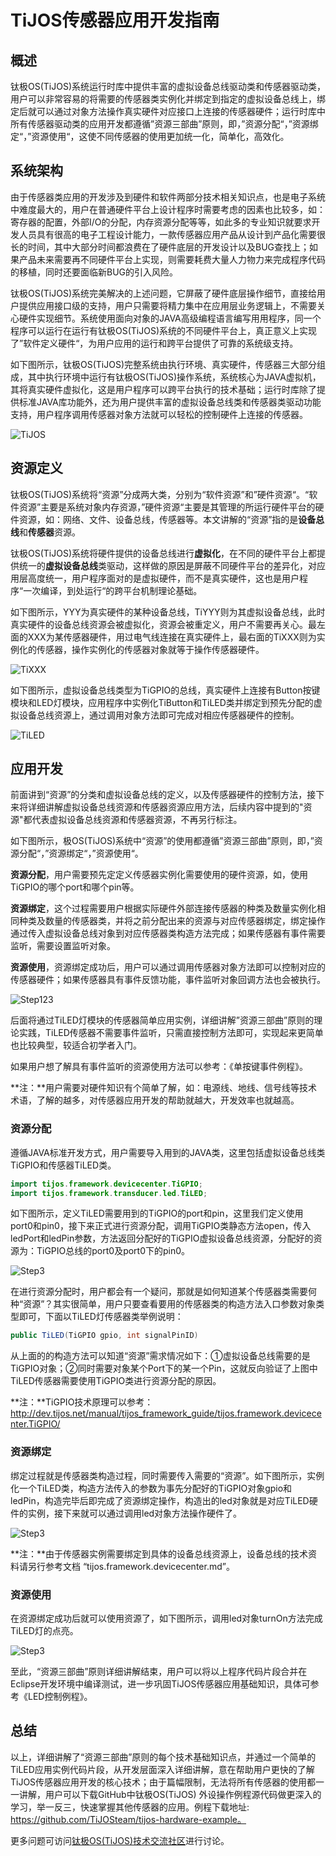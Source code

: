 # TiJOS传感器应用开发指南

## 概述

钛极OS(TiJOS)系统运行时库中提供丰富的虚拟设备总线驱动类和传感器驱动类，用户可以非常容易的将需要的传感器类实例化并绑定到指定的虚拟设备总线上，绑定后就可以通过对象方法操作真实硬件对应接口上连接的传感器硬件；运行时库中所有传感器驱动类的应用开发都遵循”资源三部曲”原则，即，”资源分配“，”资源绑定“，”资源使用“，这使不同传感器的使用更加统一化，简单化，高效化。



## 系统架构

由于传感器类应用的开发涉及到硬件和软件两部分技术相关知识点，也是电子系统中难度最大的，用户在普通硬件平台上设计程序时需要考虑的因素也比较多，如：寄存器的配置，外部I/O的分配，内存资源分配等等，如此多的专业知识就要求开发人员具有很高的电子工程设计能力，一款传感器应用产品从设计到产品化需要很长的时间，其中大部分时间都浪费在了硬件底层的开发设计以及BUG查找上；如果产品未来需要再不同硬件平台上实现，则需要耗费大量人力物力来完成程序代码的移植，同时还要面临新BUG的引入风险。

钛极OS(TiJOS)系统完美解决的上述问题，它屏蔽了硬件底层操作细节，直接给用户提供应用接口级的支持，用户只需要将精力集中在应用层业务逻辑上，不需要关心硬件实现细节。系统使用面向对象的JAVA高级编程语言编写用用程序，同一个程序可以运行在运行有钛极OS(TiJOS)系统的不同硬件平台上，真正意义上实现了”软件定义硬件“，为用户应用的运行和跨平台提供了可靠的系统级支持。

如下图所示，钛极OS(TiJOS)完整系统由执行环境、真实硬件，传感器三大部分组成，其中执行环境中运行有钛极OS(TiJOS)操作系统，系统核心为JAVA虚拟机，其将真实硬件虚拟化，这是用户程序可以跨平台执行的技术基础；运行时库除了提供标准JAVA库功能外，还为用户提供丰富的虚拟设备总线类和传感器类驱动功能支持，用户程序调用传感器对象方法就可以轻松的控制硬件上连接的传感器。

![TiJOS](.\img\TiJOS.png)



## 资源定义

钛极OS(TiJOS)系统将“资源”分成两大类，分别为“软件资源”和”硬件资源“。“软件资源”主要是系统对象内存资源，”硬件资源“主要是其管理的所运行硬件平台的硬件资源，如：网络、文件、设备总线，传感器等。本文讲解的“资源”指的是**设备总线**和**传感器**资源。

钛极OS(TiJOS)系统将硬件提供的设备总线进行**虚拟化**，在不同的硬件平台上都提供统一的**虚拟设备总线**类驱动，这样做的原因是屏蔽不同硬件平台的差异化，对应用层高度统一，用户程序面对的是虚拟硬件，而不是真实硬件，这也是用户程序“一次编译，到处运行“的跨平台机制理论基础。

如下图所示，YYY为真实硬件的某种设备总线，TiYYY则为其虚拟设备总线，此时真实硬件的设备总线资源会被虚拟化，资源会被重定义，用户不需要再关心。最左面的XXX为某传感器硬件，用过电气线连接在真实硬件上，最右面的TiXXX则为实例化的传感器，操作实例化的传感器对象就等于操作传感器硬件。



![TiXXX](.\img\TiXXX.png)

如下图所示，虚拟设备总线类型为TiGPIO的总线，真实硬件上连接有Button按键模块和LED灯模块，应用程序中实例化TiButton和TiLED类并绑定到预先分配的虚拟设备总线资源上，通过调用对象方法即可完成对相应传感器硬件的控制。



![TiLED](.\img\TiBL.png)



## 应用开发

前面讲到“资源”的分类和虚拟设备总线的定义，以及传感器硬件的控制方法，接下来将详细讲解虚拟设备总线资源和传感器资源应用方法，后续内容中提到的"资源"都代表虚拟设备总线资源和传感器资源，不再另行标注。

如下图所示，极OS(TiJOS)系统中“资源”的使用都遵循”资源三部曲”原则，即，”资源分配“，”资源绑定“，”资源使用“。

**资源分配**，用户需要预先定定义传感器实例化需要使用的硬件资源，如，使用TiGPIO的哪个port和哪个pin等。

**资源绑定**，这个过程需要用户根据实际硬件外部连接传感器的种类及数量实例化相同种类及数量的传感器类，并将之前分配出来的资源与对应传感器绑定，绑定操作通过传入虚拟设备总线对象到对应传感器类构造方法完成；如果传感器有事件需要监听，需要设置监听对象。

**资源使用**，资源绑定成功后，用户可以通过调用传感器对象方法即可以控制对应的传感器硬件；如果传感器具有事件反馈功能，事件监听对象回调方法也会被执行。

![Step123](.\img\Step123.png)

后面将通过TiLED灯模块的传感器简单应用实例，详细讲解”资源三部曲”原则的理论实践，TiLED传感器不需要事件监听，只需直接控制方法即可，实现起来更简单也比较典型，较适合初学者入门。

如果用户想了解具有事件监听的资源使用方法可以参考：《单按键事件例程》。



**注：**用户需要对硬件知识有个简单了解，如：电源线、地线、信号线等技术术语，了解的越多，对传感器应用开发的帮助就越大，开发效率也就越高。



### 资源分配

遵循JAVA标准开发方式，用户需要导入用到的JAVA类，这里包括虚拟设备总线类TiGPIO和传感器TiLED类。

```java
import tijos.framework.devicecenter.TiGPIO; 
import tijos.framework.transducer.led.TiLED; 
```

如下图所示，定义TiLED需要用到的TiGPIO的port和pin，这里我们定义使用port0和pin0，接下来正式进行资源分配，调用TiGPIO类静态方法open，传入ledPort和ledPin参数，方法返回分配好的TiGPIO虚拟设备总线资源，分配好的资源为：TiGPIO总线的port0及port0下的pin0。

![Step3](.\img\Step1.png)

在进行资源分配时，用户都会有一个疑问，那就是如何知道某个传感器类需要何种“资源”？其实很简单，用户只要查看要用的传感器类的构造方法入口参数对象类型即可，下面以TiLED灯传感器类举例说明：

```java
public TiLED(TiGPIO gpio, int signalPinID)
```

从上面的的构造方法可以知道“资源”需求情况如下：①虚拟设备总线需要的是TiGPIO对象；②同时需要对象某个Port下的某一个Pin，这就反向验证了上图中TiLED传感器需要使用TiGPIO类进行资源分配的原因。



**注：**TiGPIO技术原理可以参考：<http://dev.tijos.net/manual/tijos_framework_guide/tijos.framework.devicecenter.TiGPIO/>



### 资源绑定

绑定过程就是传感器类构造过程，同时需要传入需要的“资源”。如下图所示，实例化一个TiLED类，构造方法传入的参数为事先分配好的TiGPIO对象gpio和ledPin，构造完毕后即完成了资源绑定操作，构造出的led对象就是对应TiLED硬件的实例，接下来就可以通过调用led对象方法操作硬件了。

![Step3](.\img\Step2.png)



**注：**由于传感器实例需要绑定到具体的设备总线资源上，设备总线的技术资料请另行参考文档 “tijos.framework.devicecenter.md”。



### 资源使用

在资源绑定成功后就可以使用资源了，如下图所示，调用led对象turnOn方法完成TiLED灯的点亮。

![Step3](.\img\Step3.png)

至此，“资源三部曲”原则详细讲解结束，用户可以将以上程序代码片段合并在Eclipse开发环境中编译测试，进一步巩固TiJOS传感器应用基础知识，具体可参考《LED控制例程》。



## 总结

以上，详细讲解了“资源三部曲”原则的每个技术基础知识点，并通过一个简单的TiLED应用实例代码片段，从开发层面深入详细讲解，意在帮助用户更快的了解TiJOS传感器应用开发的核心技术；由于篇幅限制，无法将所有传感器的使用都一一讲解，用户可以下载GitHub中钛极OS(TiJOS) 外设操作例程源代码做更深入的学习，举一反三，快速掌握其他传感器的应用。例程下载地址: https://github.com/TiJOSteam/tijos-hardware-example。



更多问题可访问[钛极OS(TiJOS)技术交流社区](http://bbs.tijos.net)进行讨论。
